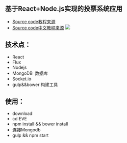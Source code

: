 ## 基于React+Node.js实现的投票系统应用
- [Source code教程来源](http://sahatyalkabov.com/create-a-character-voting-app-using-react-nodejs-mongodb-and-socketio/)
- [Source code中文教程来源](http://idlelife.org/archives/977)
![](https://lh3.googleusercontent.com/bTN84YkcbO_gXZm4qOrOYVTwUgwkOsrFfv8nrUe7aew=w2080-h1470-no)

## 技术点：
- React
- Flux
- Nodejs
- MongoDB  数据库
- Socket.io
- gulp&&bower 构建工具

## 使用：
- download
- cd EVE
- npm install && bower install 
- 连接Mongodb
- gulp && npm start
